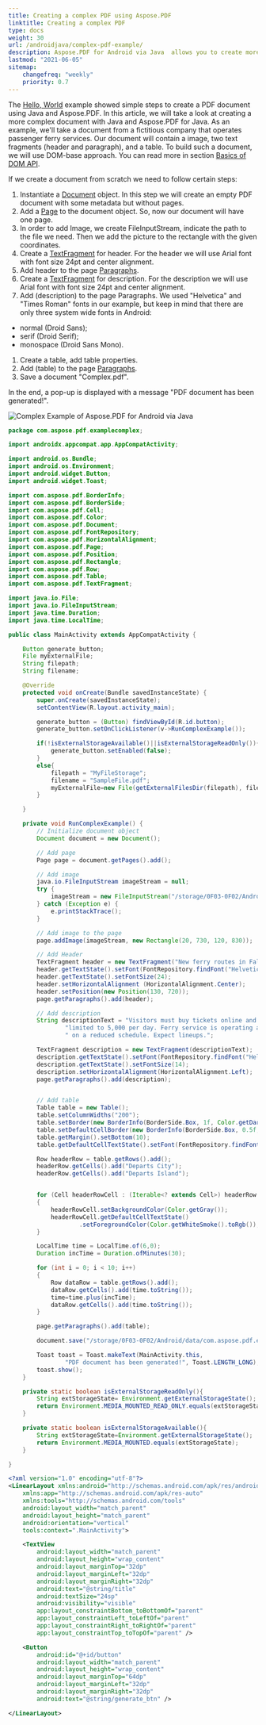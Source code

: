 ```yaml
---
title: Creating a complex PDF using Aspose.PDF
linktitle: Creating a complex PDF
type: docs
weight: 30
url: /androidjava/complex-pdf-example/
description: Aspose.PDF for Android via Java  allows you to create more complex documents that contain images, text fragments, and tables in one document.
lastmod: "2021-06-05"
sitemap:
    changefreq: "weekly"
    priority: 0.7
---
```


The [Hello, World](/pdf/java/hello-world-example/) example showed simple steps to create a PDF document using Java and Aspose.PDF. In this article, we will take a look at creating a more complex document with Java and Aspose.PDF for Java. As an example, we'll take a document from a fictitious company that operates passenger ferry services.
Our document will contain a image, two text fragments (header and paragraph), and a table. To build such a document, we will use DOM-base approach. You can read more in section [Basics of DOM API](/pdf/java/basics-of-dom-api/).

If we create a document from scratch we need to follow certain steps:

1. Instantiate a [Document](https://apireference.aspose.com/pdf/java/com.aspose.pdf/document) object. In this step we will create an empty PDF document with some metadata but without pages.
1. Add a [Page](https://apireference.aspose.com/pdf/java/com.aspose.pdf/page) to the document object. So, now our document will have one page.
1. In order to add Image, we create FileInputStream, indicate the path to the file we need. Then we add the picture to the rectangle with the given coordinates.
1. Create a [TextFragment](https://apireference.aspose.com/pdf/java/com.aspose.pdf/TextFragment) for header. For the header we will use Arial font with font size 24pt and center alignment.
1. Add header to the page [Paragraphs](https://apireference.aspose.com/pdf/java/com.aspose.pdf/Page#getParagraphs--).
1. Create a [TextFragment](https://apireference.aspose.com/pdf/java/com.aspose.pdf/TextFragment) for description. For the description we will use Arial font with font size 24pt and center alignment.
1. Add (description) to the page Paragraphs. We used "Helvetica" and "Times Roman" fonts in our example, but keep in mind that there are only three system wide fonts in Android:

- normal (Droid Sans);
- serif (Droid Serif);
- monospace (Droid Sans Mono).

1. Create a table, add table properties.
1. Add (table) to the page [Paragraphs](https://apireference.aspose.com/pdf/java/com.aspose.pdf/Page#getParagraphs--).
1. Save a document "Complex.pdf".

In the end, a pop-up is displayed with a message "PDF document has been generated!".

![Complex Example of Aspose.PDF for Android via Java](complex_example.png)

```java
package com.aspose.pdf.examplecomplex;

import androidx.appcompat.app.AppCompatActivity;

import android.os.Bundle;
import android.os.Environment;
import android.widget.Button;
import android.widget.Toast;

import com.aspose.pdf.BorderInfo;
import com.aspose.pdf.BorderSide;
import com.aspose.pdf.Cell;
import com.aspose.pdf.Color;
import com.aspose.pdf.Document;
import com.aspose.pdf.FontRepository;
import com.aspose.pdf.HorizontalAlignment;
import com.aspose.pdf.Page;
import com.aspose.pdf.Position;
import com.aspose.pdf.Rectangle;
import com.aspose.pdf.Row;
import com.aspose.pdf.Table;
import com.aspose.pdf.TextFragment;

import java.io.File;
import java.io.FileInputStream;
import java.time.Duration;
import java.time.LocalTime;

public class MainActivity extends AppCompatActivity {

    Button generate_button;
    File myExternalFile;
    String filepath;
    String filename;

    @Override
    protected void onCreate(Bundle savedInstanceState) {
        super.onCreate(savedInstanceState);
        setContentView(R.layout.activity_main);

        generate_button = (Button) findViewById(R.id.button);
        generate_button.setOnClickListener(v->RunComplexExample());

        if(!isExternalStorageAvailable()||isExternalStorageReadOnly()){
            generate_button.setEnabled(false);
        }
        else{
            filepath = "MyFileStorage";
            filename = "SampleFile.pdf";
            myExternalFile=new File(getExternalFilesDir(filepath), filename);
        }

    }

    private void RunComplexExample() {
        // Initialize document object
        Document document = new Document();

        // Add page
        Page page = document.getPages().add();

        // Add image
        java.io.FileInputStream imageStream = null;
        try {
            imageStream = new FileInputStream("/storage/0F03-0F02/Android/data/com.aspose.pdf.examplecomplex/files/MyFileStorage/logo.png");
        } catch (Exception e) {
            e.printStackTrace();
        }

        // Add image to the page
        page.addImage(imageStream, new Rectangle(20, 730, 120, 830));

        // Add Header
        TextFragment header = new TextFragment("New ferry routes in Fall 2020");
        header.getTextState().setFont(FontRepository.findFont("Helvetica"));
        header.getTextState().setFontSize(24);
        header.setHorizontalAlignment (HorizontalAlignment.Center);
        header.setPosition(new Position(130, 720));
        page.getParagraphs().add(header);

        // Add description
        String descriptionText = "Visitors must buy tickets online and tickets are " +
                "limited to 5,000 per day. Ferry service is operating at half capacity and" +
                " on a reduced schedule. Expect lineups.";

        TextFragment description = new TextFragment(descriptionText);
        description.getTextState().setFont(FontRepository.findFont("Helvetica"));
        description.getTextState().setFontSize(14);
        description.setHorizontalAlignment(HorizontalAlignment.Left);
        page.getParagraphs().add(description);


        // Add table
        Table table = new Table();
        table.setColumnWidths("200");
        table.setBorder(new BorderInfo(BorderSide.Box, 1f, Color.getDarkSlateGray()));
        table.setDefaultCellBorder(new BorderInfo(BorderSide.Box, 0.5f, Color.getBlack()));
        table.getMargin().setBottom(10);
        table.getDefaultCellTextState().setFont(FontRepository.findFont("Times Roman"));

        Row headerRow = table.getRows().add();
        headerRow.getCells().add("Departs City");
        headerRow.getCells().add("Departs Island");


        for (Cell headerRowCell : (Iterable<? extends Cell>) headerRow.getCells())
        {
            headerRowCell.setBackgroundColor(Color.getGray());
            headerRowCell.getDefaultCellTextState()
                    .setForegroundColor(Color.getWhiteSmoke().toRgb());
        }

        LocalTime time = LocalTime.of(6,0);
        Duration incTime = Duration.ofMinutes(30);

        for (int i = 0; i < 10; i++)
        {
            Row dataRow = table.getRows().add();
            dataRow.getCells().add(time.toString());
            time=time.plus(incTime);
            dataRow.getCells().add(time.toString());
        }

        page.getParagraphs().add(table);

        document.save("/storage/0F03-0F02/Android/data/com.aspose.pdf.examplecomplex/files/MyFileStorage/sample.pdf");

        Toast toast = Toast.makeText(MainActivity.this,
                "PDF document has been generated!", Toast.LENGTH_LONG);
        toast.show();
    }

    private static boolean isExternalStorageReadOnly(){
        String extStorageState= Environment.getExternalStorageState();
        return Environment.MEDIA_MOUNTED_READ_ONLY.equals(extStorageState);
    }

    private static boolean isExternalStorageAvailable(){
        String extStorageState=Environment.getExternalStorageState();
        return Environment.MEDIA_MOUNTED.equals(extStorageState);
    }

}
```

```xml
<?xml version="1.0" encoding="utf-8"?>
<LinearLayout xmlns:android="http://schemas.android.com/apk/res/android"
    xmlns:app="http://schemas.android.com/apk/res-auto"
    xmlns:tools="http://schemas.android.com/tools"
    android:layout_width="match_parent"
    android:layout_height="match_parent"
    android:orientation="vertical"
    tools:context=".MainActivity">

    <TextView
        android:layout_width="match_parent"
        android:layout_height="wrap_content"
        android:layout_marginTop="32dp"
        android:layout_marginLeft="32dp"
        android:layout_marginRight="32dp"
        android:text="@string/title"
        android:textSize="24sp"
        android:visibility="visible"
        app:layout_constraintBottom_toBottomOf="parent"
        app:layout_constraintLeft_toLeftOf="parent"
        app:layout_constraintRight_toRightOf="parent"
        app:layout_constraintTop_toTopOf="parent" />

    <Button
        android:id="@+id/button"
        android:layout_width="match_parent"
        android:layout_height="wrap_content"
        android:layout_marginTop="64dp"
        android:layout_marginLeft="32dp"
        android:layout_marginRight="32dp"
        android:text="@string/generate_btn" />

</LinearLayout>
```